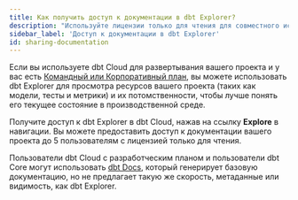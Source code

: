 ```yaml
---
title: Как получить доступ к документации в dbt Explorer?
description: "Используйте лицензии только для чтения для совместного использования документации"
sidebar_label: 'Доступ к документации в dbt Explorer'
id: sharing-documentation
---
```


Если вы используете dbt Cloud для развертывания вашего проекта и у вас есть [Командный или Корпоративный план](https://www.getdbt.com/pricing/), вы можете использовать dbt Explorer для просмотра ресурсов вашего проекта (таких как модели, тесты и метрики) и их <Term id="data-lineage">потомственности</Term>, чтобы лучше понять его текущее состояние в производственной среде.

Получите доступ к dbt Explorer в dbt Cloud, нажав на ссылку **Explore** в навигации. Вы можете предоставить доступ к документации вашего проекта до 5 пользователям с лицензией только для чтения.

Пользователи dbt Cloud с разработческим планом и пользователи dbt Core могут использовать [dbt Docs](/docs/collaborate/build-and-view-your-docs#dbt-docs), который генерирует базовую документацию, но не предлагает такую же скорость, метаданные или видимость, как dbt Explorer.